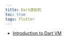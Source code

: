 ```yaml
---
title: Dart虚拟机
toc: true
tags: Flutter
---
```





- [Introduction to Dart VM](https://mrale.ph/dartvm/)
